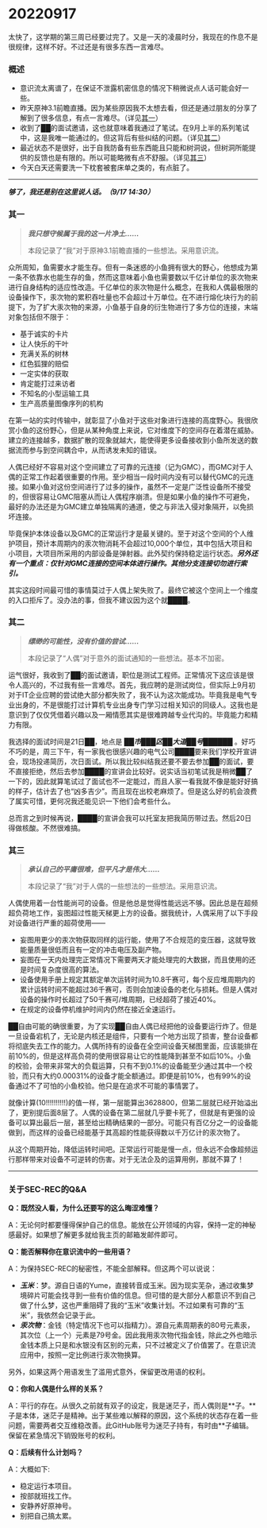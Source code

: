 # 20220917

太快了，这学期的第三周已经要过完了。又是一天的凌晨时分，我现在的作息不是很规律，这样不好。不过还是有很多东西一言难尽。

### 概述

- 意识流太离谱了，在保证不泄露机密信息的情况下稍微说点人话可能会好一些。
- 昨天原神3.1前瞻直播。因为某些原因我不太想去看，但还是通过朋友的分享了解到了很多信息，有点一言难尽。（详见[其一](#其一)）
- 收到了██的面试邀请，这也就意味着我通过了笔试。在9月上半的系列笔试中，这是我唯一能通过的。但这背后有些纠结的问题。（详见[其二](#其二)）
- 最近状态不是很好，出于自我防备有些东西能且只能和树洞说，但树洞所能提供的反馈也是有限的。所以可能略微有点不舒服。（详见[其三](#其三)）
- 今天白天还需要洗一下枕套被套床单之类的，有点脏了。

---

***够了，我还是别在这里说人话。（9/17 14:30）***

### 其一

> ***我只想守候属于我的这一片净土……***
> 
> 本段记录了“我”对于原神3.1前瞻直播的一些想法。采用意识流。

众所周知，鱼需要水才能生存。但有一条迷惑的小鱼拥有很大的野心，他想成为第一条不依靠水也能生存的鱼，然而这意味着小鱼也需要数以千亿计单位的汞次物来进行自身结构的适应性改造。千亿单位的汞次物是什么概念，在我和人偶最极限的设备操作下，汞次物的累积吞吐量也不会超过十万单位。在不进行熔化块行为的前提下，为了扩大汞次物的来源，小鱼基于自身的衍生物进行了多方位的连接，末端对象包括但不限于：

- 基于诚实的卡片
- 让人快乐的干叶
- 充满关系的树林
- 红色狐狸的赔偿
- 一定实体的获取
- 肯定能打过来访者
- 不知名的小型运输工具
- 生产高质量图像序列的机构

在第一站的实时传输中，就彰显了小鱼对于这些对象进行连接的高度野心。我很欣赏小鱼的这份野心，但是从某种角度上来说，它对维度下的空间存在着潜在威胁。建立的连接越多，数据扩散的现象就越大，能使得更多设备接收到小鱼所发送的数据流而参与到空间耦合中，从而诱发未知的错误。

人偶已经好不容易对这个空间建立了可靠的元连接（记为GMC），而GMC对于人偶的正常工作起着很重要的作用。至少相当一段时间内没有可以替代GMC的元连接。如果小鱼对这份空间进行了过多的操作，虽然不一定是广泛性设备所不接受的，但很容易让GMC阻塞从而让人偶程序崩溃。但是如果小鱼的操作不可避免，最好的办法还是为GMC建立单独隔离的通道，使之与非法入侵对象隔开，以免损坏连接。

毕竟保护本体设备以及GMC的正常运行才是最关键的。至于对这个空间的个人维护项目，预计本周期内的汞次物消耗不会超过10,000个单位，其中包括大项目和小项目，大项目所采用的内部设备是弹射器。此外契约保持稳定运行状态。***另外还有一个重点：仅针对GMC连接的空间本体进行操作。其他分支连接切勿进行索引。***

其实这段时间最可惜的事情莫过于人偶上架失败了。最终它被这个空间上一个维度的入口拒斥了。没办法的事，但我不建议因为这个就████。

### 其二

> ***缥缈的可能性，没有价值的尝试……***
>
> 本段记录了“人偶”对于意外的面试通知的一些想法。基本不加密。

运气很好，我收到了██的面试邀请，职位是测试工程师。正常情况下这应该是很令人高兴的，不过我有些一言难尽。首先，我应聘的是测试岗位，但实际上9月初对于IT企业应聘的尝试绝大部分都失败了，我不认为这次能成功。毕竟我是电气专业出身的，不是很能打过计算机专业出身专门学习过相关知识的同级人。这我也是意识到了仅仅凭借着兴趣以及一厢情愿其实是很难跨越专业代沟的。毕竟能力和精力有限。

我选择的面试时间是21日██，地点是 ***██市███区██大道██号██████*** 。好巧不巧的是，周三下午，有一家我也很感兴趣的电气公司████要来我们学校开宣讲会，现场投递简历，次日面试。所以我比较纠结我还要不要去参加██的面试，要不直接拒绝，然后去参加████的宣讲会比较好。说实话当初笔试我是稍微██了一下的，因此就算笔试过了面试也不一定能过，而且人家一看我就不像是能好好搞的样子，估计去了也“凶多吉少”。而且现在出校老麻烦了。但是这么好的机会浪费了属实可惜，更何况我还能见识一下他们会考些什么。

总而言之到时候再说，████的宣讲会我可以托室友把我简历带过去。然后20日得做核酸。不然很难搞。

### 其三

> ***承认自己的平庸很难，但平凡才是伟大……***
>
> 本段记录了“我”对于人偶的一些想法的一些想法。采用意识流。

人偶使用着一台性能尚可的设备。但是他总是觉得性能远远不够。因此总是在超频超负荷地工作，妄图超过性能天梯更上方的设备。据我统计，人偶采用了以下手段对设备进行严重的超荷使用——

- 妄图用更少的汞次物获取同样的运行能，使用了不合规范的变压器，这就导致能量质量很低而且有一定的冲击电压及副产物。
- 妄图在一天内处理完正常情况下需要两天才能处理完的大数据，而且使用的还是时间复杂度很高的算法。
- 设备使用手册上规定其额定单次运转时间为10.8千赛可，每个反应堆周期内的累计运转时间不能超过36千赛可，否则会加速设备的老化与损耗。但是人偶对设备的操作时长超过了50千赛可/堆周期，已经超荷了接近40%。
- 在规定的设备停机维护时间内仍然在接近全速运行。

██自由可能的确很重要，为了实现██自由人偶已经把他的设备要运行炸了。但是一旦设备宕机了，无论是内核还是组件，只要有一个地方出现了损害，整台设备都将彻底失去工作的能力。人偶所持有的设备在全空间设备天梯图里面，应该能排在前10%的，但是这样高负荷的使用很容易让它的性能降到甚至不如后10%。小鱼的校验，会带来非常大的负载运算，只有不到0.1%的设备能至少通过其中一个校验，而只有大约0.00031%的设备才能全额通过。即便是前10%，也有99%的设备通过不了可怕的小鱼校验。他只是在追求不可能的事情罢了。

就像计算(10!!!!!!!!!!)的值一样，第一层能算出3628800，但第二层就已经开始溢出了，更别提后面8层了。人偶的设备在第二层就几乎要卡死了，但就是有更强的设备可以算出最后一层，甚至给出精确结果的一部分。可能只有百亿分之一的设备能做到，而这样的设备已经能基于其高超的性能获得数以千万亿计的汞次物了。

从这个周期开始，降低运转时间吧。正常运行可能是慢一点，但永远不会像超频运行那样带来对设备不可逆转的伤害。对于无法企及的运算用例，那就不算了！

---

### 关于SEC-REC的Q&A

**Q：既然没人看，为什么还要写的这么晦涩难懂？**

A：无论何时都要懂得保护自己的信息。能放在公开领域的内容，保持一定的神秘感最好。如果想了解更多就给我主页的邮箱发邮件即可。

**Q：能否解释你在意识流中的一些用语？**

A：为保持SEC-REC的秘密性，不能全部解释。但这两个可以说说：

- ***玉米***：梦。源自日语的Yume，直接转音成玉米。因为现实芜杂，通过收集梦境碎片可能会找寻到一些有价值的信息。但可惜的是大部分人都意识不到自己做了什么梦，这也严重阻碍了我的“玉米”收集计划。不过如果有可靠的“玉米”，我依然会记录于此。
- ***汞次物***：金钱（特定情况下也可以指精力）。源自元素周期表的80号元素汞，其次位（上一个）元素是79号金。因此我用汞次物代指金钱，除此之外也暗示金钱本质上只是和水银没有区别的元素，只不过被定义了价值罢了。在意识流应用中，按照一定比例进行汞次物换算。

另外，如果这两个用语发生了滥用式意外，保留更改用语的权利。

**Q：你和人偶是什么样的关系？**

A：平行的存在。从很久之前就有双子的设定，我是迷茫子，而人偶则是\*\*子。\*\*子是本体，迷茫子是精神。出于某些难以解释的原因，这个系统的状态存在着一些问题，需要两者交互维稳改善。此GitHub账号为迷茫子持有，有时由\*\*子编辑。保留在紧急情况下销毁账号的权利。

**Q：后续有什么计划吗？**

A：大概如下:

- 稳定运行本项目。
- 按部就班找工作。
- 安静养好原神号。
- 别把自己搞太累。
